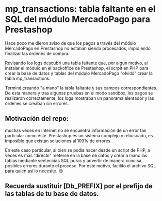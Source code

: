 # mp_transactions: tabla faltante en el SQL del módulo MercadoPago para Prestashop

Hace poco me dieron aviso de que los pagos a través del módulo MercadoPago en Prestashop no estaban siendo procesados, impidiendo finalizar las órdenes de compra.

Revisando los logs descubrí una tabla faltante que, por algun motivo, al instalar el módulo en el backoffice de Prestashop, el scrpit en PHP para crear la base de datos y tablas del módulo MercadoPago "olvidó" crear la tabla mp_transactions.

Terminé creando "a mano" la tabla faltante y sus campos correspondientes. De esta manera y tras algunas pruebas en el modo sandbox, los pagos se realizaron correctamente, los logs mostraban un panorama alentador y las órdenes se creaban sin errores.

## Motivación del repo: 
muchas veces en internet no se encuentra información de un error tan particular como éste. Prestashop es un sistema complejo y rebuscado, es imposible que existan soluciones al 100% de errores. 

En este caso particular, si bien se podía hacer desde un script de PHP, a veces es más "directo" meterse en la base de datos y crear a mano las tablas mediante sentencias SQL puras y advertir de manera concisa, posibles errores durante el proceso. Por este motivo, facilito el archivo SQL para quien así lo necesite. 😊

## Recuerda sustituir [Db_PREFIX] por el prefijo de las tablas de tu base de datos.
